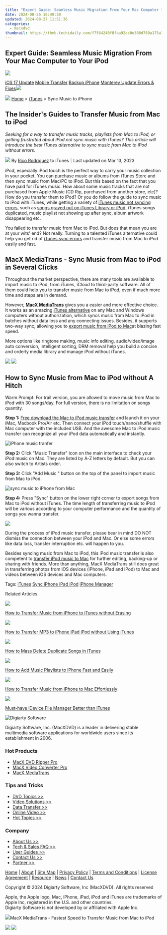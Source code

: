 ```yaml
---
title: "Expert Guide: Seamless Music Migration From Your Mac Computer to Your iPod"
date: 2024-08-26 16:49:30
updated: 2024-08-27 11:51:36
categories:
  - macxdvd
thumbnail: https://thmb.techidaily.com/f7564240f8faa92ac0e388d789a175a79bd1b95533429025b3702f8272211ea0.jpg
---
```


## Expert Guide: Seamless Music Migration From Your Mac Computer to Your iPod

[![](https://www.macxdvd.com/mobile/../image-style/new-seo/icon10.png)](https://tools.techidaily.com/macxdvd/products/)

[iOS 17 Update](https://tools.techidaily.com/macxdvd/products/) [Mobile Transfer](https://tools.techidaily.com/macxdvd/products/) [Backup iPhone](https://tools.techidaily.com/macxdvd/products/) [Monterey Update Errors & Fixes](https://tools.techidaily.com/macxdvd/products/)![](https://www.macxdvd.com/mobile/article-image/hot.gif) 



![](https://www.macxdvd.com/mobile/../image-style/new-seo/icon7.png) [Home](https://tools.techidaily.com/macxdvd/products/) \> [iTunes](https://tools.techidaily.com/macxdvd/products/) \> Sync Music to iPhone

## The Insider's Guides to Transfer Music from Mac to iPod



_Seeking for a way to transfer music tracks, playlists from Mac to iPod, or getting frustrated about iPod not sync music with iTunes? This article will introduce the best iTunes alternative to sync music from Mac to iPod without errors._ 

![](https://www.macxdvd.com/mobile/../image-style/new-seo/icon6.png) By [Rico Rodriguez](https://www.linkedin.com/in/rico-rodriguez-06815a104/) to iTunes｜Last updated on Mar 13, 2023

iPod, especially iPod touch is the perfect way to carry your music collection in your pocket. You can purchase music or albums from iTunes Store and then sync music from Mac/PC to iPod. But this based on the fact that you have paid for iTunes music. How about some music tracks that are not purchased from Apple Music (CD Rip, purchased from another store, etc)? How do you transfer them to iPod? Or you do follow the guide to sync music to iPod with iTunes, while getting a variety of [iTunes music not syncing errors](https://tools.techidaily.com/macxdvd/products/), such as [songs grayed out on iTunes Library or iPod](https://tools.techidaily.com/macxdvd/products/), iTunes songs duplicated, music playlist not showing up after sync, album artwork disappearing etc. 

You failed to transfer music from Mac to iPod. But does that mean you are at your wits' end? Not really. Turning to a talented iTunes alternative could help you get rid of [iTunes sync errors](https://tools.techidaily.com/macxdvd/products/) and transfer music from Mac to iPod easily and fast.



## MacX MediaTrans - Sync Music from Mac to iPod in Several Clicks

Throughout the market perspective, there are many tools are available to import music to iPod, from iTunes, iCloud to third-party software. All of them could help you to transfer music from Mac to iPod, even if much more time and steps are in demand. 

However, [**MacX MediaTrans**](https://tools.techidaily.com/macxdvd/products/) gives you a easier and more effective choice. It works as an amazing [iTunes alternative](https://tools.techidaily.com/macxdvd/products/) on any Mac and Windows computers without authorization, which syncs music from Mac to iPod in batches without data loss and any connecting issues. Besides, it supports two-way sync, allowing you to [export music from iPod to Mac](https://tools.techidaily.com/macxdvd/products/)at blazing fast speed. 

 More options like ringtone making, music info editing, audio/video/image auto conversion, intelligent sorting, DRM removal help you build a concise and orderly media library and manage iPod without iTunes.

[![](https://www.macxdvd.com/mobile/../image-style/new-seo/btn-mac.png)](https://tools.techidaily.com/macxdvd/products/) [![](https://www.macxdvd.com/mobile/../image-style/new-seo/btn-win.png)](https://tools.techidaily.com/winxdvd/products/) 



## How to Sync Music from Mac to iPod without A Hitch

Warm Prompt: For trail version, you are allowed to move music from Mac to iPod with 30 songs/day. For full version, there is no limitation on songs quantity.

**Step 1:** [Free download the Mac to iPod music transfer](https://tools.techidaily.com/macxdvd/products/) and launch it on your iMac, Macbook Pro/Air etc. Then connect your iPod touch/nano/shuffle with Mac computer with the included USB. And the awesome Mac to iPod music transfer can recognize all your iPod data automatically and instantly.

![iPhone music tranfer](https://www.macxdvd.com/mobile/article-image/itunes-alternative-mt.jpg)

**Step 2:** Click "Music Transfer" icon on the main interface to check your iPod music on Mac. They are listed by A-Z letters by default. But you can also switch to Artists order. 

**Step 3:** Click "Add Music " button on the top of the panel to import music from Mac to iPod. 

![sync music to iPhone from Mac](https://www.macxdvd.com/mobile/article-image/mt-edit-music.jpg)

**Step 4:** Press "Sync" button on the lower right corner to export songs from Mac to iPod without iTunes. The time length of transferring music to iPod will be various according to your computer performance and the quantity of songs you wanna transfer. 

![](https://www.macxdvd.com/mobile/../image-style/new-seo/icon1.png)

 During the process of iPod music transfer, please bear in mind DO NOT dismiss the connection between your iPod and Mac. Or else some errors like data loss, transfer interruption etc. will happen to you.

Besides syncing music from Mac to iPod, this iPod music transfer is also competent to [transfer iPod music to Mac](https://tools.techidaily.com/macxdvd/products/) for further editing, backing-up or sharing with friends. More than anything, MacX MediaTrans still does great in transferring photos from iOS devices (iPhone, iPad and iPod) to Mac and videos between iOS devices and Mac computers.

 Tags: [iTunes](https://tools.techidaily.com/macxdvd/products/) [Sync iPhone iPad iPod](https://tools.techidaily.com/macxdvd/products/) [iPhone Manager](https://tools.techidaily.com/macxdvd/products/) 



Related Articles

![](https://www.macxdvd.com/mobile/../image-style/new-seo/pic7.jpg)

[How to Transfer Music from iPhone to iTunes without Erasing](https://tools.techidaily.com/macxdvd/products/) 

![](https://www.macxdvd.com/mobile/../image-style/new-seo/pic6.jpg)

[How to Transfer MP3 to iPhone iPad iPod without Using iTunes](https://tools.techidaily.com/macxdvd/products/) 

![](https://www.macxdvd.com/mobile/../image-style/new-seo/pic5.jpg)

[How to Mass Delete Duplicate Songs in iTunes](https://tools.techidaily.com/macxdvd/products/) 

![](https://www.macxdvd.com/mobile/../image-style/new-seo/pic4.jpg)

[How to Add Music Playlists to iPhone Fast and Easily](https://tools.techidaily.com/macxdvd/products/) 

![](https://www.macxdvd.com/mobile/../image-style/new-seo/pic3.jpg)

[How to Transfer Music from iPhone to Mac Effortlessly](https://tools.techidaily.com/macxdvd/products/) 

![](https://www.macxdvd.com/mobile/../image-style/new-seo/pic2.jpg)

[Must-have iDevice File Manager Better than iTunes](https://tools.techidaily.com/macxdvd/products/) 



![Digiarty Software](https://www.macxdvd.com/mobile/../icon/logo.png) 

Digiarty Software, Inc. (MacXDVD) is a leader in delivering stable multimedia software applications for worldwide users since its establishment in 2006.

### Hot Products

* [MacX DVD Ripper Pro](https://tools.techidaily.com/macxdvd/products/)
* [MacX Video Converter Pro](https://tools.techidaily.com/macxdvd/products/)
* [MacX MediaTrans](https://tools.techidaily.com/macxdvd/products/)

### Tips and Tricks

* [DVD Topics >>](https://tools.techidaily.com/macxdvd/products/)
* [Video Solutions >>](https://tools.techidaily.com/macxdvd/products/)
* [Data Transfer >>](https://tools.techidaily.com/macxdvd/products/)
* [Online Video >>](https://tools.techidaily.com/macxdvd/products/)
* [Hot Topics >>](https://tools.techidaily.com/macxdvd/products/)

### Company

* [About Us >>](https://tools.techidaily.com/macxdvd/products/)
* [Tech & Sales FAQ >>](https://tools.techidaily.com/macxdvd/products/)
* [User Guides >>](https://tools.techidaily.com/macxdvd/products/)
* [Contact Us >>](https://tools.techidaily.com/macxdvd/products/)
* [Partner >>](https://tools.techidaily.com/macxdvd/products/)



[Home](https://tools.techidaily.com/macxdvd/products/) | [About](https://tools.techidaily.com/macxdvd/products/) | [Site Map](https://tools.techidaily.com/macxdvd/products/) | [Privacy Policy](https://tools.techidaily.com/macxdvd/products/) | [Terms and Conditions](https://tools.techidaily.com/macxdvd/products/) | [License Agreement](https://tools.techidaily.com/macxdvd/products/) | [Resource](https://tools.techidaily.com/macxdvd/products/) | [News](https://tools.techidaily.com/macxdvd/products/) | [Contact Us](https://tools.techidaily.com/macxdvd/products/)

Copyright © 2024 Digiarty Software, Inc (MacXDVD). All rights reserved

Apple, the Apple logo, Mac, iPhone, iPad, iPod and iTunes are trademarks of Apple Inc, registered in the U.S. and other countries.  
Digiarty Software is not developed by or affiliated with Apple Inc.



![](https://www.macxdvd.com/mobile/../mediatrans/img/icon.png)MacX MediaTrans - Fastest Speed to Transfer Music from Mac to iPod

[![](https://www.macxdvd.com/mobile/../image-style/new-seo/btn-mac-top.png)](https://tools.techidaily.com/macxdvd/products/) [![](https://www.macxdvd.com/mobile/../image-style/new-seo/btn-win-top.png)](https://tools.techidaily.com/winxdvd/products/)

<ins class="adsbygoogle"
     style="display:block"
     data-ad-format="autorelaxed"
     data-ad-client="ca-pub-7571918770474297"
     data-ad-slot="1223367746"></ins>



<ins class="adsbygoogle"
     style="display:block"
     data-ad-client="ca-pub-7571918770474297"
     data-ad-slot="8358498916"
     data-ad-format="auto"
     data-full-width-responsive="true"></ins>

